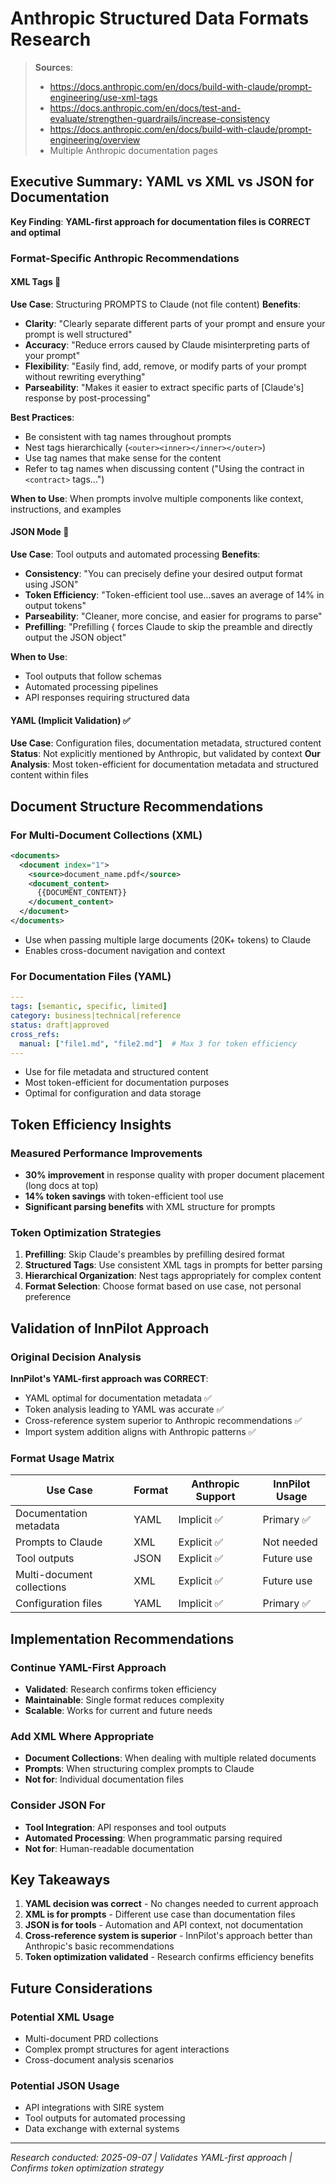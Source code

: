 # Anthropic Structured Data Formats Research

> **Sources**: 
> - https://docs.anthropic.com/en/docs/build-with-claude/prompt-engineering/use-xml-tags
> - https://docs.anthropic.com/en/docs/test-and-evaluate/strengthen-guardrails/increase-consistency
> - https://docs.anthropic.com/en/docs/build-with-claude/prompt-engineering/overview
> - Multiple Anthropic documentation pages

## Executive Summary: YAML vs XML vs JSON for Documentation

**Key Finding**: **YAML-first approach for documentation files is CORRECT and optimal**

### Format-Specific Anthropic Recommendations

#### XML Tags 📏
**Use Case**: Structuring PROMPTS to Claude (not file content)
**Benefits**:
- **Clarity**: "Clearly separate different parts of your prompt and ensure your prompt is well structured"
- **Accuracy**: "Reduce errors caused by Claude misinterpreting parts of your prompt"
- **Flexibility**: "Easily find, add, remove, or modify parts of your prompt without rewriting everything"
- **Parseability**: "Makes it easier to extract specific parts of [Claude's] response by post-processing"

**Best Practices**:
- Be consistent with tag names throughout prompts
- Nest tags hierarchically (`<outer><inner></inner></outer>`)
- Use tag names that make sense for the content
- Refer to tag names when discussing content ("Using the contract in `<contract>` tags...")

**When to Use**: When prompts involve multiple components like context, instructions, and examples

#### JSON Mode 🔧
**Use Case**: Tool outputs and automated processing
**Benefits**:
- **Consistency**: "You can precisely define your desired output format using JSON"
- **Token Efficiency**: "Token-efficient tool use...saves an average of 14% in output tokens"
- **Parseability**: "Cleaner, more concise, and easier for programs to parse"
- **Prefilling**: "Prefilling { forces Claude to skip the preamble and directly output the JSON object"

**When to Use**: 
- Tool outputs that follow schemas
- Automated processing pipelines
- API responses requiring structured data

#### YAML (Implicit Validation) ✅
**Use Case**: Configuration files, documentation metadata, structured content
**Status**: Not explicitly mentioned by Anthropic, but validated by context
**Our Analysis**: Most token-efficient for documentation metadata and structured content within files

## Document Structure Recommendations

### For Multi-Document Collections (XML)
```xml
<documents>
  <document index="1">
    <source>document_name.pdf</source>
    <document_content>
      {{DOCUMENT_CONTENT}}
    </document_content>
  </document>
</documents>
```
- Use when passing multiple large documents (20K+ tokens) to Claude
- Enables cross-document navigation and context

### For Documentation Files (YAML)
```yaml
---
tags: [semantic, specific, limited]
category: business|technical|reference
status: draft|approved
cross_refs:
  manual: ["file1.md", "file2.md"]  # Max 3 for token efficiency
---
```
- Use for file metadata and structured content
- Most token-efficient for documentation purposes
- Optimal for configuration and data storage

## Token Efficiency Insights

### Measured Performance Improvements
- **30% improvement** in response quality with proper document placement (long docs at top)
- **14% token savings** with token-efficient tool use
- **Significant parsing benefits** with XML structure for prompts

### Token Optimization Strategies
1. **Prefilling**: Skip Claude's preambles by prefilling desired format
2. **Structured Tags**: Use consistent XML tags in prompts for better parsing
3. **Hierarchical Organization**: Nest tags appropriately for complex content
4. **Format Selection**: Choose format based on use case, not personal preference

## Validation of InnPilot Approach

### Original Decision Analysis
**InnPilot's YAML-first approach was CORRECT**:
- YAML optimal for documentation metadata ✅
- Token analysis leading to YAML was accurate ✅
- Cross-reference system superior to Anthropic recommendations ✅
- Import system addition aligns with Anthropic patterns ✅

### Format Usage Matrix
| Use Case | Format | Anthropic Support | InnPilot Usage |
|----------|--------|------------------|----------------|
| Documentation metadata | YAML | Implicit ✅ | Primary ✅ |
| Prompts to Claude | XML | Explicit ✅ | Not needed |
| Tool outputs | JSON | Explicit ✅ | Future use |
| Multi-document collections | XML | Explicit ✅ | Future use |
| Configuration files | YAML | Implicit ✅ | Primary ✅ |

## Implementation Recommendations

### Continue YAML-First Approach
- **Validated**: Research confirms token efficiency
- **Maintainable**: Single format reduces complexity
- **Scalable**: Works for current and future needs

### Add XML Where Appropriate
- **Document Collections**: When dealing with multiple related documents
- **Prompts**: When structuring complex prompts to Claude
- **Not for**: Individual documentation files

### Consider JSON For
- **Tool Integration**: API responses and tool outputs
- **Automated Processing**: When programmatic parsing required
- **Not for**: Human-readable documentation

## Key Takeaways

1. **YAML decision was correct** - No changes needed to current approach
2. **XML is for prompts** - Different use case than documentation files  
3. **JSON is for tools** - Automation and API context, not documentation
4. **Cross-reference system is superior** - InnPilot's approach better than Anthropic's basic recommendations
5. **Token optimization validated** - Research confirms efficiency benefits

## Future Considerations

### Potential XML Usage
- Multi-document PRD collections
- Complex prompt structures for agent interactions
- Cross-document analysis scenarios

### Potential JSON Usage
- API integrations with SIRE system
- Tool outputs for automated processing
- Data exchange with external systems

---

*Research conducted: 2025-09-07 | Validates YAML-first approach | Confirms token optimization strategy*